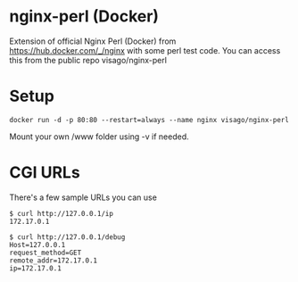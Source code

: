# nginx-perl (Docker)

Extension of official Nginx Perl (Docker) from https://hub.docker.com/_/nginx
with some perl test code. You can access this from the public repo
visago/nginx-perl

# Setup

```
docker run -d -p 80:80 --restart=always --name nginx visago/nginx-perl
```

Mount your own /www folder using -v if needed. 

# CGI URLs

There's a few sample URLs you can use

```
$ curl http://127.0.0.1/ip
172.17.0.1
```

```
$ curl http://127.0.0.1/debug
Host=127.0.0.1
request_method=GET
remote_addr=172.17.0.1
ip=172.17.0.1
```


